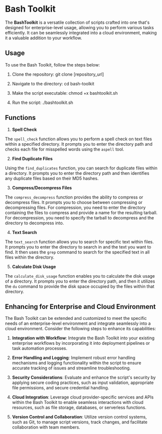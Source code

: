 # Bash Toolkit

The **BashToolkit** is a versatile collection of scripts crafted into one that's designed for enterprise-level usage, allowing you to perform various tasks efficiently. It can be seamlessly integrated into a cloud environment, making it a valuable addition to your workflow.

## Usage

To use the Bash Toolkit, follow the steps below:

1. Clone the repository: git clone [repository_url]


2. Navigate to the directory: cd bash-toolkit



3. Make the script executable: chmod +x bashtoolkit.sh



4. Run the script: ./bashtoolkit.sh




## Functions

1. **Spell Check**

The `spell_check` function allows you to perform a spell check on text files within a specified directory. It prompts you to enter the directory path and checks each file for misspelled words using the `aspell` tool.

2. **Find Duplicate Files**

Using the `find_duplicates` function, you can search for duplicate files within a directory. It prompts you to enter the directory path and then identifies any duplicate files based on their MD5 hashes.

3. **Compress/Decompress Files**

The `compress_decompress` function provides the ability to compress or decompress files. It prompts you to choose between compressing or decompressing files. For compression, you need to enter the directory containing the files to compress and provide a name for the resulting tarball. For decompression, you need to specify the tarball to decompress and the directory to decompress into.

4. **Text Search**

The `text_search` function allows you to search for specific text within files. It prompts you to enter the directory to search in and the text you want to find. It then uses the `grep` command to search for the specified text in all files within the directory.

5. **Calculate Disk Usage**

The `calculate_disk_usage` function enables you to calculate the disk usage of a directory. It prompts you to enter the directory path, and then it utilizes the `du` command to provide the disk space occupied by the files within that directory.

## Enhancing for Enterprise and Cloud Environment

The Bash Toolkit can be extended and customized to meet the specific needs of an enterprise-level environment and integrate seamlessly into a cloud environment. Consider the following steps to enhance its capabilities:

1. **Integration with Workflow**: Integrate the Bash Toolkit into your existing enterprise workflows by incorporating it into deployment pipelines or task automation processes.

2. **Error Handling and Logging**: Implement robust error handling mechanisms and logging functionality within the script to ensure accurate tracking of issues and streamline troubleshooting.

3. **Security Considerations**: Evaluate and enhance the script's security by applying secure coding practices, such as input validation, appropriate file permissions, and secure credential handling.

4. **Cloud Integration**: Leverage cloud provider-specific services and APIs within the Bash Toolkit to enable seamless interactions with cloud resources, such as file storage, databases, or serverless functions.

5. **Version Control and Collaboration**: Utilize version control systems, such as Git, to manage script versions, track changes, and facilitate collaboration with team members.

